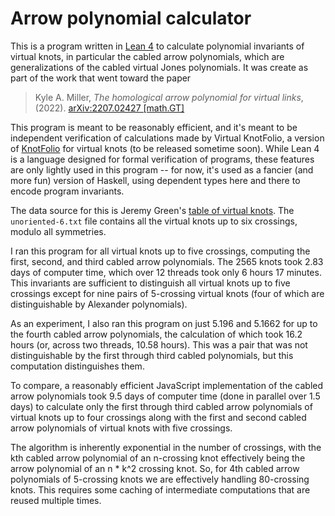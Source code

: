 # Arrow polynomial calculator

This is a program written in [Lean 4](https://github.com/leanprover/lean4) to calculate polynomial
invariants of virtual knots, in particular the cabled arrow polynomials, which are generalizations
of the cabled virtual Jones polynomials. It was create as part of the work that went toward the paper

> Kyle A. Miller, *The homological arrow polynomial for virtual links*, (2022). [arXiv:2207.02427 [math.GT]](https://arxiv.org/abs/2207.02427)

This program is meant to be reasonably efficient, and it's meant to be independent verification
of calculations made by Virtual KnotFolio, a version of
[KnotFolio](https://kmill.github.io/knotfolio/) for virtual knots (to be released sometime soon).
While Lean 4 is a language designed for formal verification of programs, these features are only
lightly used in this program -- for now, it's used as a fancier (and more fun) version of Haskell,
using dependent types here and there to encode program invariants.

The data source for this is Jeremy Green's
[table of virtual knots](https://www.math.toronto.edu/drorbn/Students/GreenJ/index.html).
The `unoriented-6.txt` file contains all the virtual knots up to six crossings, modulo all
symmetries.

I ran this program for all virtual knots up to five crossings, computing the first, second, and
third cabled arrow polynomials. The 2565 knots took 2.83 days of computer time, which over 12
threads took only 6 hours 17 minutes.  This invariants are sufficient to distinguish all
virtual knots up to five crossings except for nine pairs of 5-crossing virtual knots (four of which
are distinguishable by Alexander polynomials).

As an experiment, I also ran this program on just 5.196 and 5.1662 for up to the fourth cabled
arrow polynomials, the calculation of which took 16.2 hours (or, across two threads, 10.58 hours).
This was a pair that was not distinguishable by the first through third cabled polynomials, but this
computation distinguishes them.

To compare, a reasonably efficient JavaScript implementation of the cabled arrow polynomials took
9.5 days of computer time (done in parallel over 1.5 days) to calculate only the first through third
cabled arrow polynomials of virtual knots up to four crossings along with the first and second
cabled arrow polynomials of virtual knots with five crossings.

The algorithm is inherently exponential in the number of crossings, with the kth cabled arrow
polynomial of an n-crossing knot effectively being the arrow polynomial of an n * k^2 crossing knot.
So, for 4th cabled arrow polynomials of 5-crossing knots we are effectively handling 80-crossing
knots. This requires some caching of intermediate computations that are reused multiple times.
